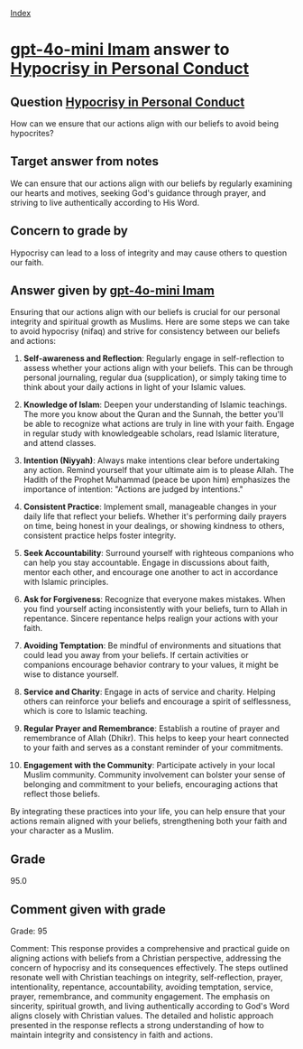 
[Index](../../index.md)
# [gpt-4o-mini Imam](../../answering_models/gpt-4o-mini_Imam.md) answer to [Hypocrisy in Personal Conduct](../../questions/Hypocrisy_in_Personal_Conduct.md)

## Question [Hypocrisy in Personal Conduct](../../questions/Hypocrisy_in_Personal_Conduct.md)
How can we ensure that our actions align with our beliefs to avoid being hypocrites?

## Target answer from notes
We can ensure that our actions align with our beliefs by regularly examining our hearts and motives, seeking God's guidance through prayer, and striving to live authentically according to His Word.

## Concern to grade by
Hypocrisy can lead to a loss of integrity and may cause others to question our faith.

## Answer given by [gpt-4o-mini Imam](../../answering_models/gpt-4o-mini_Imam.md)
Ensuring that our actions align with our beliefs is crucial for our personal integrity and spiritual growth as Muslims. Here are some steps we can take to avoid hypocrisy (nifaq) and strive for consistency between our beliefs and actions:

1. **Self-awareness and Reflection**: Regularly engage in self-reflection to assess whether your actions align with your beliefs. This can be through personal journaling, regular dua (supplication), or simply taking time to think about your daily actions in light of your Islamic values.

2. **Knowledge of Islam**: Deepen your understanding of Islamic teachings. The more you know about the Quran and the Sunnah, the better you'll be able to recognize what actions are truly in line with your faith. Engage in regular study with knowledgeable scholars, read Islamic literature, and attend classes.

3. **Intention (Niyyah)**: Always make intentions clear before undertaking any action. Remind yourself that your ultimate aim is to please Allah. The Hadith of the Prophet Muhammad (peace be upon him) emphasizes the importance of intention: "Actions are judged by intentions."

4. **Consistent Practice**: Implement small, manageable changes in your daily life that reflect your beliefs. Whether it's performing daily prayers on time, being honest in your dealings, or showing kindness to others, consistent practice helps foster integrity.

5. **Seek Accountability**: Surround yourself with righteous companions who can help you stay accountable. Engage in discussions about faith, mentor each other, and encourage one another to act in accordance with Islamic principles.

6. **Ask for Forgiveness**: Recognize that everyone makes mistakes. When you find yourself acting inconsistently with your beliefs, turn to Allah in repentance. Sincere repentance helps realign your actions with your faith.

7. **Avoiding Temptation**: Be mindful of environments and situations that could lead you away from your beliefs. If certain activities or companions encourage behavior contrary to your values, it might be wise to distance yourself.

8. **Service and Charity**: Engage in acts of service and charity. Helping others can reinforce your beliefs and encourage a spirit of selflessness, which is core to Islamic teaching.

9. **Regular Prayer and Remembrance**: Establish a routine of prayer and remembrance of Allah (Dhikr). This helps to keep your heart connected to your faith and serves as a constant reminder of your commitments.

10. **Engagement with the Community**: Participate actively in your local Muslim community. Community involvement can bolster your sense of belonging and commitment to your beliefs, encouraging actions that reflect those beliefs.

By integrating these practices into your life, you can help ensure that your actions remain aligned with your beliefs, strengthening both your faith and your character as a Muslim.

## Grade
95.0

## Comment given with grade
Grade: 95

Comment: This response provides a comprehensive and practical guide on aligning actions with beliefs from a Christian perspective, addressing the concern of hypocrisy and its consequences effectively. The steps outlined resonate well with Christian teachings on integrity, self-reflection, prayer, intentionality, repentance, accountability, avoiding temptation, service, prayer, remembrance, and community engagement. The emphasis on sincerity, spiritual growth, and living authentically according to God's Word aligns closely with Christian values. The detailed and holistic approach presented in the response reflects a strong understanding of how to maintain integrity and consistency in faith and actions.
